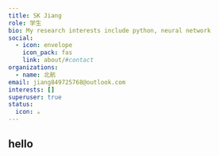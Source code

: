 ```yaml
---
title: SK Jiang
role: 学生
bio: My research interests include python, neural network
social:
  - icon: envelope
    icon_pack: fas
    link: about/#contact
organizations:
  - name: 北航
email: jiang849725768@outlook.com
interests: []
superuser: true
status:
  icon: ☕️
---
```

## hello
